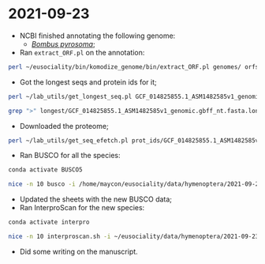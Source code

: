 # 2021-09-23

- NCBI finished annotating the following genome:
	- [*Bombus pyrosoma*](https://www.ncbi.nlm.nih.gov/genome/?term=txid396416[orgn]);
- Ran `extract_ORF.pl` on the annotation:
```bash
perl ~/eusociality/bin/komodize_genome/bin/extract_ORF.pl genomes/ orfs/
```
- Got the longest seqs and protein ids for it;
```bash
perl ~/lab_utils/get_longest_seq.pl GCF_014825855.1_ASM1482585v1_genomic.gbff_nt.fasta > GCF_014825855.1_ASM1482585v1_genomic.gbff_nt.fasta.longest

grep ">" longest/GCF_014825855.1_ASM1482585v1_genomic.gbff_nt.fasta.longest | awk -F"protein_id:" '{print $2}' | awk -F"|" '{print $1}' > GCF_014825855.1_ASM1482585v1_genomic.gbff_nt.fasta.longest.ids
```
- Downloaded the proteome;
```bash
perl ~/lab_utils/get_seq_efetch.pl prot_ids/GCF_014825855.1_ASM1482585v1_genomic.gbff_nt.fasta.longest.ids
```
- Ran BUSCO for all the species:
```bash
conda activate BUSCO5

nice -n 10 busco -i /home/maycon/eusociality/data/hymenoptera/2021-09-23/proteins/GCF_014825855.1_ASM1482585v1_genomic.gbff_nt.fasta.longest.ids.aa.fa -o bombus_pyrosoma_busco -m prot -l hymenoptera_odb10 -c 50
```
- Updated the sheets with the new BUSCO data;
- Ran InterproScan for the new species:
```bash
conda activate interpro

nice -n 10 interproscan.sh -i ~/eusociality/data/hymenoptera/2021-09-23/proteins/GCF_014825855.1_ASM1482585v1_genomic.gbff_nt.fasta.longest.ids.aa.fa -b ./GCF_014825855 -cpu 50 -goterms -iprlookup -verbose -f tsv > ./GCF_014825855.log
```
- Did some writing on the manuscript.